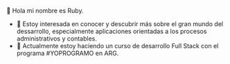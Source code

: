   👋  Hola mi nombre es Ruby.
- 👀 Estoy interesada en conocer y descubrir más sobre el gran mundo del dessarrollo, especialmente aplicaciones orientadas a los procesos administrativos y contables.
- 🌱 Actualmente estoy haciendo un curso de desarrollo Full Stack con el programa #YOPROGRAMO en ARG.
<!---
rubi199116/rubi199116 is a ✨ special ✨ repository because its `README.md` (this file) appears on your GitHub profile.
You can click the Preview link to take a look at your changes.
--->

